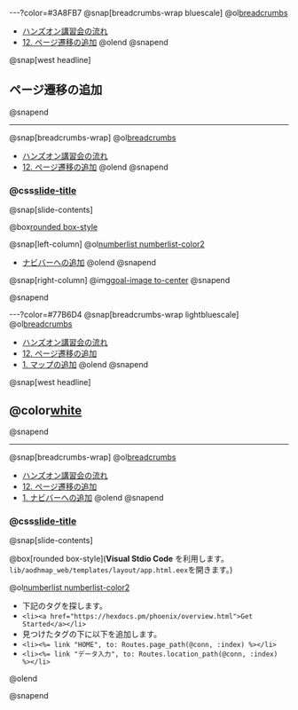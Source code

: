 ---?color=#3A8FB7
@snap[breadcrumbs-wrap bluescale]
@ol[breadcrumbs](false)
- [ハンズオン講習会の流れ](#/3)
- [12. ページ遷移の追加](#/)
@olend
@snapend

@snap[west headline]
## ページ遷移の追加
@snapend

---
@snap[breadcrumbs-wrap]
@ol[breadcrumbs](false)
- [ハンズオン講習会の流れ](#/3)
- [12. ページ遷移の追加](#/)
@olend
@snapend

### @css[slide-title](ページ遷移の追加)

@snap[slide-contents]

@box[rounded box-style](Dbモジュールを利用した表示)

@snap[left-column]
@ol[numberlist numberlist-color2](false)
- [ナビバーへの追加](#/165)
@olend
@snapend

@snap[right-column]
@img[goal-image to-center](template/img/Page-transition-13/nav-bar.png)
@snapend

@snapend


---?color=#77B6D4
@snap[breadcrumbs-wrap lightbluescale]
@ol[breadcrumbs](false)
- [ハンズオン講習会の流れ](#/3)
- [12. ページ遷移の追加](#/163)
- [1. マップの追加](#/)
@olend
@snapend

@snap[west headline]
## @color[white](ナビバーへの追加)
@snapend

---
@snap[breadcrumbs-wrap]
@ol[breadcrumbs](false)
- [ハンズオン講習会の流れ](#/3)
- [12. ページ遷移の追加](#/163)
- [1. ナビバーへの追加](#/)
@olend
@snapend

### @css[slide-title](ナビバーへの追加)

@snap[slide-contents]

@box[rounded box-style](**Visual Stdio Code** を利用します。```lib/aodhmap_web/templates/layout/app.html.eex```を開きます。)

@ol[numberlist numberlist-color2](false)
- 下記のタグを探します。
- ```<li><a href="https://hexdocs.pm/phoenix/overview.html">Get Started</a></li>```
- 見つけたタグの下に以下を追加します。
- ```<li><%= link "HOME", to: Routes.page_path(@conn, :index) %></li>```
- ```<li><%= link "データ入力", to: Routes.location_path(@conn, :index) %></li>```

@olend

@snapend

